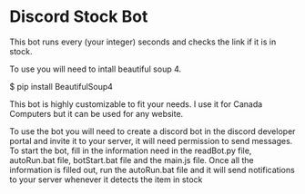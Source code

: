 # Discord Stock Bot

This bot runs every (your integer) seconds and checks the link if it is in stock.

To use you will need to intall beautiful soup 4.

$ pip install BeautifulSoup4

This bot is highly customizable to fit your needs. I use it for Canada Computers but it can be used for any website.

To use the bot you will need to create a discord bot in the discord developer portal and invite it to your server, it will need permission to send messages.
To start the bot, fill in the information need in the readBot.py file, autoRun.bat file, botStart.bat file and the main.js file.
Once all the information is filled out, run the autoRun.bat file and it will send notifications to your server whenever it detects the item in stock
